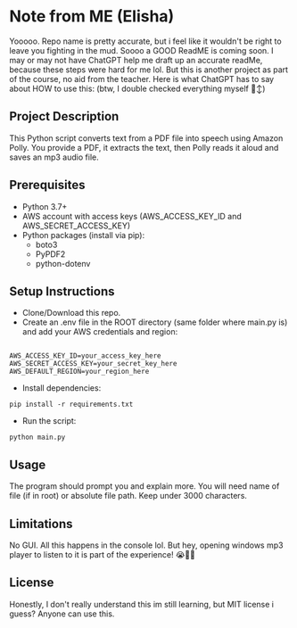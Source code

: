 <h1>Note from ME (Elisha)</h1>
<p>Yooooo. Repo name is pretty accurate, but i feel like it wouldn't be right to leave you fighting in the mud. Soooo a GOOD ReadME is coming soon. 
I may or may not have ChatGPT help me draft up an accurate readMe, because these steps were hard for me lol. But this is another project as part of the course,
no aid from the teacher. Here is what ChatGPT has to say about HOW to use this: (btw, I double checked everything myself 🙂‍↕️)</p>


<h2>Project Description</h2>
<p>This Python script converts text from a PDF file into speech using Amazon Polly.
You provide a PDF, it extracts the text, then Polly reads it aloud and saves an mp3 audio file.</p>

<h2>Prerequisites</h2>
<ul>
  <li>Python 3.7+</li>
  <li>AWS account with access keys (AWS_ACCESS_KEY_ID and AWS_SECRET_ACCESS_KEY)</li>
  <li>Python packages (install via pip):
  <ul>
    <li>boto3</li>
    <li>PyPDF2</li>
    <li>python-dotenv</li>
  </ul>
  </li>
</ul>

<h2>Setup Instructions</h2>
<ul>
  <li>Clone/Download this repo.</li>
  <li>Create an .env file in the ROOT directory (same folder where main.py is) and add your AWS credentials and region:</li>
</ul>

<pre><code>
AWS_ACCESS_KEY_ID=your_access_key_here
AWS_SECRET_ACCESS_KEY=your_secret_key_here
AWS_DEFAULT_REGION=your_region_here
</code></pre>

<ul>
  <li>Install dependencies:</li>
</ul>

<pre><code>pip install -r requirements.txt
</code></pre>

<ul>
  <li>Run the script:</li>
</ul>

<pre><code>python main.py
</code></pre>

<h2>Usage</h2>
<p>The program should prompt you and explain more. You will need name of file (if in root) or absolute file path. Keep under 3000 characters.</p>

<h2>Limitations</h2>
<p>No GUI. All this happens in the console lol. But hey, opening windows mp3 player to listen to it is part of the experience! 😭🙏🏾</p>

<h2>License</h2>
<p>Honestly, I don't really understand this im still learning, but MIT license i guess? Anyone can use this.</p>
